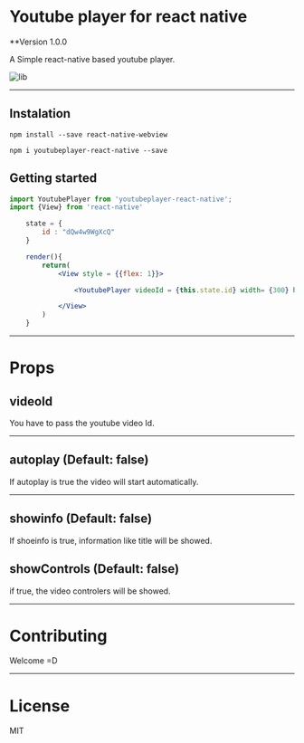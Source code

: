# Youtube player for react native

\*\*Version 1.0.0

A Simple react-native based youtube player.

![lib](https://user-images.githubusercontent.com/13910842/68530180-d8b8a500-02e4-11ea-9948-280a86821aac.PNG)


---

## Instalation

```
npm install --save react-native-webview

```

```
npm i youtubeplayer-react-native --save

```

## Getting started

```jsx
import YoutubePlayer from 'youtubeplayer-react-native';
import {View} from 'react-native'

    state = {
        id : "dQw4w9WgXcQ"
    }

    render(){
        return(
            <View style = {{flex: 1}}>

                <YoutubePlayer videoId = {this.state.id} width= {300} height = {250} showControls = {true}/>

            </View>
        )
    }

```

---

# Props

## videoId

You have to pass the youtube video Id.

---

## autoplay (Default: false)

If autoplay is true the video will start automatically.

---

## showinfo (Default: false)

If shoeinfo is true, information like title will be showed.

## showControls (Default: false)

if true, the video controlers will be showed.

---

# Contributing

Welcome =D

---

# License

MIT

